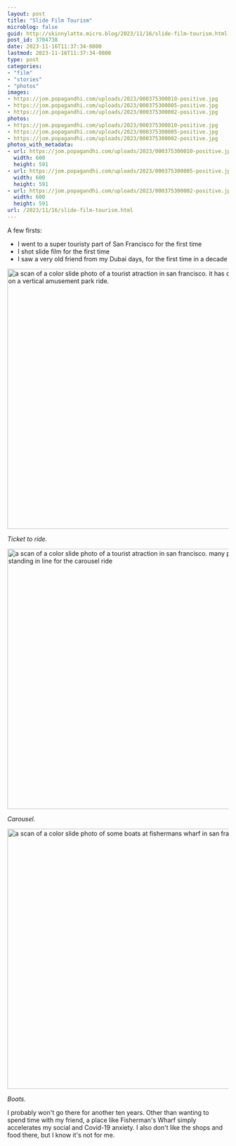 ```yaml
---
layout: post
title: "Slide Film Tourism"
microblog: false
guid: http://skinnylatte.micro.blog/2023/11/16/slide-film-tourism.html
post_id: 3704738
date: 2023-11-16T11:37:34-0800
lastmod: 2023-11-16T11:37:34-0800
type: post
categories:
- "film"
- "stories"
- "photos"
images:
- https://jom.popagandhi.com/uploads/2023/000375300010-positive.jpg
- https://jom.popagandhi.com/uploads/2023/000375300005-positive.jpg
- https://jom.popagandhi.com/uploads/2023/000375300002-positive.jpg
photos:
- https://jom.popagandhi.com/uploads/2023/000375300010-positive.jpg
- https://jom.popagandhi.com/uploads/2023/000375300005-positive.jpg
- https://jom.popagandhi.com/uploads/2023/000375300002-positive.jpg
photos_with_metadata:
- url: https://jom.popagandhi.com/uploads/2023/000375300010-positive.jpg
  width: 600
  height: 591
- url: https://jom.popagandhi.com/uploads/2023/000375300005-positive.jpg
  width: 600
  height: 591
- url: https://jom.popagandhi.com/uploads/2023/000375300002-positive.jpg
  width: 600
  height: 591
url: /2023/11/16/slide-film-tourism.html
---
```

A few firsts: 

* I went to a super touristy part of San Francisco for the first time
* I shot slide film for the first time
* I saw a very old friend from my Dubai days, for the first time in a decade
   
<img src="https://jom.popagandhi.com/uploads/2023/000375300010-positive.jpg" width="600" height="591" alt="a scan of a color slide photo of a tourist atraction in san francisco. it has children sitting on a vertical amusement park ride.">

*Ticket to ride.*

<img src="https://jom.popagandhi.com/uploads/2023/000375300005-positive.jpg" width="600" height="591" alt="a scan of a color slide photo of a tourist atraction in san francisco. many people are standing in line for the carousel ride">

*Carousel.*

<img src="https://jom.popagandhi.com/uploads/2023/000375300002-positive.jpg" width="600" height="591" alt="a scan of a color slide photo of some boats at fishermans wharf in san francisco">

*Boats.*

I probably won't go there for another ten years. Other than wanting to spend time with my friend, a place like Fisherman's Wharf simply accelerates my social and Covid-19 anxiety. I also don't like the shops and food there, but I know it's not for me.
